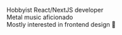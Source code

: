 Hobbyist React/NextJS developer<br/>
Metal music aficionado<br/>
Mostly interested in frontend design 💅
<!---
Dristen/Dristen is a ✨ special ✨ repository because its `README.md` (this file) appears on your GitHub profile.
You can click the Preview link to take a look at your changes.
--->
